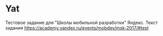 # Yat


Тестовое задание для "Школы мобильной разработки" Яндекс.
Текст задания https://academy.yandex.ru/events/mobdev/msk-2017/#test

